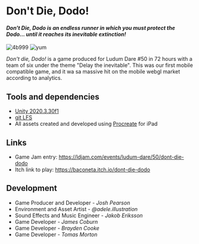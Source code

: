 # Don't Die, Dodo!
#### _Don't Die, Dodo is an endless runner in which you must protect the Dodo... until it reaches its inevitable extinction!_

![4b999](https://user-images.githubusercontent.com/36744690/162606228-72a3b3ed-29ec-4421-b785-c877d483d86b.png)
![yum](https://user-images.githubusercontent.com/36744690/162606224-b22b2b57-4bc0-48c0-a73a-51f95a4ffb97.png)

_Don't die, Dodo!_ is a game produced for Ludum Dare #50 in 72 hours with a team of six under the theme "Delay the inevitable".
This was our first mobile compatible game, and it wa sa massive hit on the mobile webgl market according to analytics.

## Tools and dependencies
- [Unity 2020.3.30f1](unityhub://2020.3.30f1/1fb1bf06830e)
- [git LFS](https://git-lfs.github.com/)
- All assets created and developed using [Procreate](https://apps.apple.com/us/app/procreate/id425073498) for iPad 

## Links
- Game Jam entry: https://ldjam.com/events/ludum-dare/50/dont-die-dodo
- Itch link to play: https://baconeta.itch.io/dont-die-dodo

## Development
 - Game Producer and Developer - _Josh Pearson_
 - Environment and Asset Artist - _@adele.illustration_
 - Sound Effects and Music Engineer - _Jakob Eriksson_
 - Game Developer - _James Coburn_
 - Game Developer - _Brayden Cooke_
 - Game Developer - _Tomas Morton_
